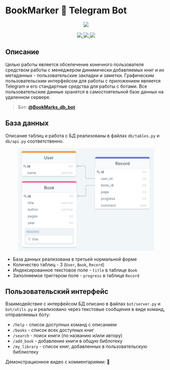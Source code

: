 # BookMarker :closed_book: Telegram Bot 
<p align="center"><img src="img/bender_dance.gif" height=250/></p>
<p align="center">
    <a href="https://www.python.org/">
        <img src="https://img.shields.io/badge/runs%20on-python-9da">
    </a>
    <a href="https://www.sqlalchemy.org/">
        <img src="https://img.shields.io/badge/runs%20on-sqlalchemy-ffa">
    </a>
    <a href="https://telegram.org">
        <img src="https://img.shields.io/badge/runs%20on-telegram-9cf">
    </a>
</p>

## Описание

Целью работы является обсепечение конечного пользователя средством работы с менеджером  динимически добавляемых книг и их метаданных - пользовательские закладки и заметки. Графическим пользовательским интерфейсом для работы с приложением является Telegram и его стандартные средства для работы с ботами. Все пользовательские данные хранятся в самостоятельной базе данных на удаленном сервере.

> Бот: [**@BookMarks_db_bot**](https://t.me/BookMarks_db_bot) 

## База данных

Описание таблиц и работа с БД реализованы в файлах `db/tables.py` и `db/api.py` соответственно.

<p align="center">
    <img src="img/bd.png" height=320/>
</p>

- База данных реализована в третьей нормальной форме
- Количество таблиц - 3 (`User`, `Book`, `Record`)
- Индексированное текстовое поле - `title` в таблице `Book`
- Заполняемое триггером поле - `progress` в таблице `Record`

## Пользовательский интерфейс

Взаимодействие с интерфейсом БД описано в файлах `bot/server.py` и `bot/utils.py` и реализовано через текстовые сообщения в виде команд, отправляемых боту:

- `/help` - список доступных команд с описанием
- `/books` - список всех доступных книг
- `/search` - поиск книги (по названию и/или автору)
- `/add_book` - добавление книги в общую библотеку
- `/my_library` - список книг, добавленных в пользовательскую библиотеку

Демонстрационное видео с комментариями: :strawberry:
